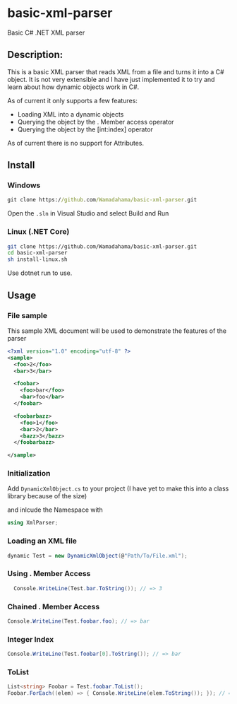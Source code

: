 # basic-xml-parser
Basic C# .NET XML parser

## Description:

This is a basic XML parser that reads XML from a file and turns it into a C# object. It is not very extensible and I have just implemented it to try and learn about how dynamic objects work in C#.  

As of current it only supports a few features:
- Loading XML into a dynamic objects
- Querying the object by the . Member access operator
- Querying the object by the [int:index] operator

As of current there is no support for Attributes.

## Install

### Windows

```cmd
git clone https://github.com/Wamadahama/basic-xml-parser.git
```

Open the ```.sln``` in Visual Studio and select Build and Run

### Linux (.NET Core)
```sh
git clone https://github.com/Wamadahama/basic-xml-parser.git
cd basic-xml-parser
sh install-linux.sh
```

Use dotnet run to use.

## Usage

### File sample

This sample XML document will be used to demonstrate the features of the parser

```xml
<?xml version="1.0" encoding="utf-8" ?>
<sample>
  <foo>2</foo>
  <bar>3</bar>

  <foobar>
    <foo>bar</foo>
    <bar>foo</bar>
  </foobar>

  <foobarbazz>
    <foo>1</foo>
    <bar>2</bar>
    <bazz>3</bazz>
  </foobarbazz>

</sample>
```

### Initialization
Add ```DynamicXmlObject.cs``` to your project (I have yet to make this into a class library because of the size)

and inlcude the Namespace with
```cs
using XmlParser;
```

### Loading an XML file
```cs
dynamic Test = new DynamicXmlObject(@"Path/To/File.xml");
```

### Using . Member Access

```cs
  Console.WriteLine(Test.bar.ToString()); // => 3
```

### Chained . Member Access
```cs
Console.WriteLine(Test.foobar.foo); // => bar
```

### Integer Index
```cs
Console.WriteLine(Test.foobar[0].ToString()); // => bar
```

### ToList<string>
```cs
List<string> Foobar = Test.foobar.ToList();
Foobar.ForEach((elem) => { Console.WriteLine(elem.ToString()); }); // => bar\nfoo\n
```
